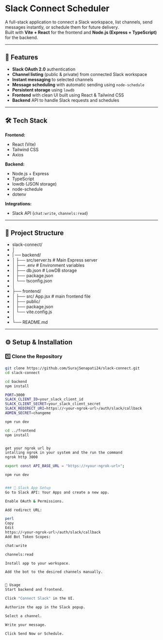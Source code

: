 # Slack Connect Scheduler

A full-stack application to connect a Slack workspace, list channels, send messages instantly, or schedule them for future delivery.  
Built with **Vite + React** for the frontend and **Node.js (Express + TypeScript)** for the backend.

---

## 🚀 Features
- **Slack OAuth 2.0** authentication
- **Channel listing** (public & private) from connected Slack workspace
- **Instant messaging** to selected channels
- **Message scheduling** with automatic sending using `node-schedule`
- **Persistent storage** using `lowdb`
- **Frontend** with clean UI built using React & Tailwind CSS
- **Backend** API to handle Slack requests and schedules

---

## 🛠 Tech Stack
**Frontend:**
- React (Vite)
- Tailwind CSS
- Axios

**Backend:**
- Node.js + Express
- TypeScript
- lowdb (JSON storage)
- node-schedule
- dotenv

**Integrations:**
- Slack API (`chat:write`, `channels:read`)

---

## 📂 Project Structure
- slack-connect/
- │
- | ── backend/
- │ ├── src/server.ts # Main Express server
- │ ├── .env # Environment variables
- │ ├── db.json # LowDB storage
- │ ├── package.json
- │ └── tsconfig.json
- │
- ├── frontend/
- │ ├── src/ App.jsx # main frontend file
- │ ├── public/
- │ ├── package.json
- │ └── vite.config.js
- │
- └── README.md


---

## ⚙️ Setup & Installation

### 1️⃣ Clone the Repository
```bash
git clone https://github.com/SurajSenapati24/slack-connect.git
cd slack-connect

cd backend
npm install

PORT=3000
SLACK_CLIENT_ID=your_slack_client_id
SLACK_CLIENT_SECRET=your_slack_client_secret
SLACK_REDIRECT_URI=https://<your-ngrok-url>/auth/slack/callback
ADMIN_SECRET=changeme

npm run dev 

cd ../frontend
npm install


get your ngrok url by 
intalling ngrok in your system and the run the command
ngrok http 3000

export const API_BASE_URL = "https://<your-ngrok-url>";

npm run dev


### 🔑 Slack App Setup
Go to Slack API: Your Apps and create a new app.

Enable OAuth & Permissions.

Add redirect URL:

perl
Copy
Edit
https://<your-ngrok-url>/auth/slack/callback
Add Bot Token Scopes:

chat:write

channels:read

Install app to your workspace.

Add the bot to the desired channels manually.


📌 Usage
Start backend and frontend.

Click "Connect Slack" in the UI.

Authorize the app in the Slack popup.

Select a channel.

Write your message.

Click Send Now or Schedule.

